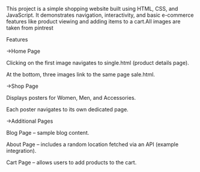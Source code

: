 This project is a simple shopping website built using HTML, CSS, and JavaScript. It demonstrates navigation, interactivity, and basic e-commerce features like product viewing and adding items to a cart.All images are taken from pintrest


Features

->Home Page

Clicking on the first image navigates to single.html (product details page).

At the bottom, three images link to the same page sale.html.

->Shop Page

Displays posters for Women, Men, and Accessories.

Each poster navigates to its own dedicated page.

->Additional Pages

Blog Page – sample blog content.

About Page – includes a random location fetched via an API (example integration).

Cart Page – allows users to add products to the cart.
